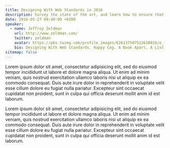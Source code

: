 ```yaml
---
title: Designing With Web Standards in 2016
description: Survey the state of the art, and learn how to ensure that your site will work everywhere—today and tomorrow.
date: 2016-05-27 09:40:00 +0100
speaker:
  - name: Jeffrey Zeldman
    url: http://www.zeldman.com/
    twitter: zeldman
    avatar: https://pbs.twimg.com/profile_images/626137507512610816/e_fXml7r_bigger.jpg
    bio: Designing With Web Standards. Happy Cog. A Book Apart. A List Apart. An Event Apart. The Big Web Show.
sitemap: false
---
```


Lorem ipsum dolor sit amet, consectetur adipisicing elit, sed do eiusmod tempor incididunt ut labore et dolore magna aliqua. Ut enim ad minim veniam, quis nostrud exercitation ullamco laboris nisi ut aliquip ex ea commodo consequat. Duis aute irure dolor in reprehenderit in voluptate velit esse cillum dolore eu fugiat nulla pariatur. Excepteur sint occaecat cupidatat non proident, sunt in culpa qui officia deserunt mollit anim id est laborum.

Lorem ipsum dolor sit amet, consectetur adipisicing elit, sed do eiusmod tempor incididunt ut labore et dolore magna aliqua. Ut enim ad minim veniam, quis nostrud exercitation ullamco laboris nisi ut aliquip ex ea commodo consequat. Duis aute irure dolor in reprehenderit in voluptate velit esse cillum dolore eu fugiat nulla pariatur. Excepteur sint occaecat cupidatat non proident, sunt in culpa qui officia deserunt mollit anim id est laborum.
